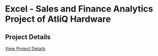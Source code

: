 # Excel - Sales and Finance Analytics Project of AtliQ Hardware

## Project Details
[View Project Details](https://antonypaul-a.github.io/Excel-Sales-and-Finance-Analytics-Atliq-Hardware/AtliQ%20Hardware%20Project%20Report.pdf)
